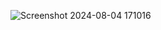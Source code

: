 ![Screenshot 2024-08-04 171016](https://github.com/user-attachments/assets/73378d03-8e3e-4fb9-a635-92d8cc721492)
